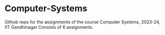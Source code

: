 # Computer-Systems
Github repo for the assignments of the course Computer Systems, 2023-24, IIT Gandhinagar
Consists of 6 assignments.
